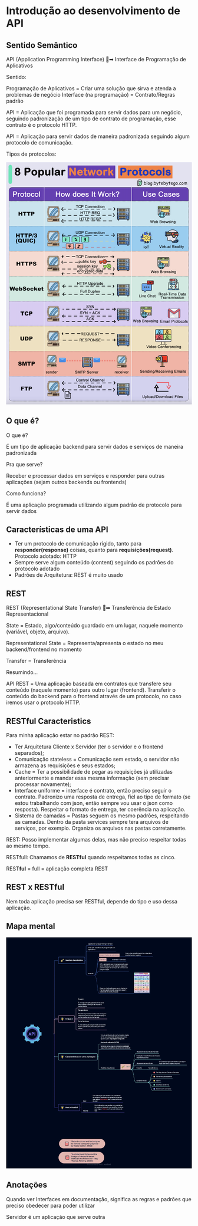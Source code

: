 # Introdução ao desenvolvimento de API

## Sentido Semântico

API (Application Programming Interface) 📃➡ Interface de Programação de Aplicativos

Sentido:

Programação de Aplicativos = Criar uma solução que sirva e atenda a problemas de negócio
Interface (na programação) = Contrato/Regras padrão 

API = Aplicação que foi programada para servir dados para um negócio, seguindo padronização de um tipo de contrato de programação, esse contrato é o protocolo HTTP. 

API = Aplicação para servir dados de maneira padronizada seguindo algum protocolo de comunicação.

Tipos de protocolos:

![8 popular network protocols](./typesProtocols.png)

## O que é?

O que é?

É um tipo de aplicação backend para servir dados e serviços de maneira padronizada

Pra que serve?

Receber e processar dados em serviços e responder para outras aplicações (sejam outros backends ou frontends)

Como funciona?

É uma aplicação programada utilizando algum padrão de protocolo para servir dados

## Características de uma API

* Ter um protocolo de comunicação rígido, tanto para **responder(response)** coisas, quanto para **requisições(request)**. Protocolo adotado: HTTP
* Sempre serve algum conteúdo (content) seguindo os padrões do protocolo adotado
* Padrões de Arquitetura: REST é muito usado

## REST

REST (Representational State Transfer) 📃➡ Transferência de Estado Representacional

State = Estado, algo/conteúdo guardado em um lugar, naquele momento (variável, objeto, arquivo). 

Representational State = Representa/apresenta o estado no meu backend/frontend no momento

Transfer = Transferência 

Resumindo...

API REST = Uma aplicação baseada em contratos que transfere seu conteúdo (naquele momento) para outro lugar (frontend). Transferir o conteúdo do backend para o frontend através de um protocolo, no caso iremos usar o protocolo HTTP.

## RESTful Caracteristics

Para minha aplicação estar no padrão REST:

* Ter Arquitetura Cliente x Servidor (ter o servidor e o frontend separados);
* Comunicação stateless = Comunicação sem estado, o servidor não armazena as requisições e seus estados;
* Cache = Ter a possibilidade de pegar as requisições já utilizadas anteriormente e mandar essa mesma informação (sem precisar processar novamente);
* Interface uniforme = interface é contrato, então preciso seguir o contrato. Padronizo uma resposta de entrega, fiel ao tipo de formato (se estou trabalhando com json, então sempre vou usar o json como resposta). Respeitar o formato de entrega, ter coerência na aplicação.
* Sistema de camadas = Pastas seguem os mesmo padrões, respeitando as camadas. Dentro da pasta services sempre tera arquivos de serviços, por exemplo. Organiza os arquivos nas pastas corretamente.

REST: Posso implementar algumas delas, mas não preciso respeitar todas ao mesmo tempo. 

RESTfull: Chamamos de **RESTful** quando respeitamos todas as cinco.

REST**ful** = full = aplicação completa REST

## REST x RESTful

Nem toda aplicação precisa ser RESTful, depende do tipo e uso dessa aplicação.

## Mapa mental

![Mapa mental - Introdução API](./introducaoAPImapa.webp)

## Anotações

Quando ver Interfaces em documentação, significa as regras e padrões que preciso obedecer para poder utilizar

Servidor é um aplicação que serve outra







